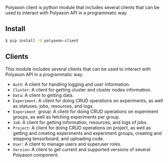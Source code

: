 Polyaxon client is python module that includes several clients that can be used to interact
with Polyaxon API in a programmatic way.

## Install

```bash
$ pip install -U polyaxon-client
```

## Clients

This module includes several clients that can be used to interact
with Polyaxon API in a programmatic way.

 * `Auth`: A client for handling logging and user information.
 * `Cluster`: A client for getting cluster and cluster nodes information.
 * `Data`: A client to getting data.
 * `Experiment`: A client for doing CRUD operations on experiments, as well as statuses, jobs, resources, and logs.
 * `Experiment `group: A client for doing CRUD operations on experiment groups, as well as fetching experiments per group.
 * `Job`: A client for getting information, resources, and logs of jobs.
 * `Project`: A client for doing CRUD operations on project, as well as getting and creating experiments and experiment groups, creating and stopping tensorboard, and uploading code.
 * `User`: A client to manage users and superuser roles.
 * `Version`: A client to get current and supported versions of several Polyaxon component.

